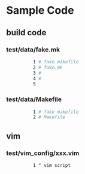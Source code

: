 # Sample Code <a id="SS_1"></a>
## build code <a id="SS_1_1"></a>
### test/data/fake.mk <a id="SS_1_1_1"></a>
```makefile
          1 # fake makefile 
          2 # fake.mk
          3 #
          4 #
          5 
```
### test/data/Makefile <a id="SS_1_1_2"></a>
```makefile
          1 # fake makefile
          2 # Makefile
```
## vim <a id="1.2"></a>
### test/vim_config/xxx.vim <a id="SS_1_2_1"></a>
```vim
          1 " vim script
```


